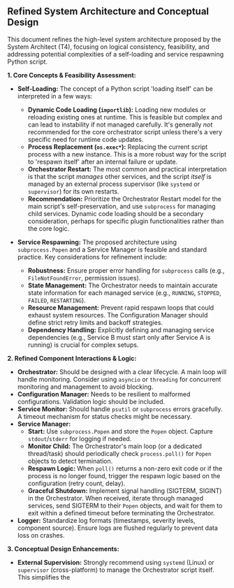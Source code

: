 ## Refined System Architecture and Conceptual Design

This document refines the high-level system architecture proposed by the System Architect (T4), focusing on logical consistency, feasibility, and addressing potential complexities of a self-loading and service respawning Python script.

**1. Core Concepts & Feasibility Assessment:**

*   **Self-Loading:** The concept of a Python script 'loading itself' can be interpreted in a few ways:
    *   **Dynamic Code Loading (`importlib`):** Loading new modules or reloading existing ones at runtime. This is feasible but complex and can lead to instability if not managed carefully. It's generally *not* recommended for the core orchestrator script unless there's a very specific need for runtime code updates.
    *   **Process Replacement (`os.exec*`):** Replacing the current script process with a new instance. This is a more robust way for the script to 'respawn itself' after an internal failure or update.
    *   **Orchestrator Restart:** The most common and practical interpretation is that the script *manages* other services, and the script *itself* is managed by an external process supervisor (like `systemd` or `supervisor`) for its own restarts.
    *   **Recommendation:** Prioritize the Orchestrator Restart model for the main script's self-preservation, and use `subprocess` for managing child services. Dynamic code loading should be a secondary consideration, perhaps for specific plugin functionalities rather than the core logic.

*   **Service Respawning:** The proposed architecture using `subprocess.Popen` and a Service Manager is feasible and standard practice. Key considerations for refinement include:
    *   **Robustness:** Ensure proper error handling for `subprocess` calls (e.g., `FileNotFoundError`, permission issues).
    *   **State Management:** The Orchestrator needs to maintain accurate state information for each managed service (e.g., `RUNNING`, `STOPPED`, `FAILED`, `RESTARTING`).
    *   **Resource Management:** Prevent rapid respawn loops that could exhaust system resources. The Configuration Manager should define strict retry limits and backoff strategies.
    *   **Dependency Handling:** Explicitly defining and managing service dependencies (e.g., Service B must start only after Service A is running) is crucial for complex setups.

**2. Refined Component Interactions & Logic:**

*   **Orchestrator:** Should be designed with a clear lifecycle. A main loop will handle monitoring. Consider using `asyncio` or `threading` for concurrent monitoring and management to avoid blocking.
*   **Configuration Manager:** Needs to be resilient to malformed configurations. Validation logic should be included.
*   **Service Monitor:** Should handle `psutil` or `subprocess` errors gracefully. A timeout mechanism for status checks might be necessary.
*   **Service Manager:**
    *   **Start:** Use `subprocess.Popen` and store the `Popen` object. Capture `stdout`/`stderr` for logging if needed.
    *   **Monitor Child:** The Orchestrator's main loop (or a dedicated thread/task) should periodically check `process.poll()` for `Popen` objects to detect termination.
    *   **Respawn Logic:** When `poll()` returns a non-zero exit code or if the process is no longer found, trigger the respawn logic based on the configuration (retry count, delay).
    *   **Graceful Shutdown:** Implement signal handling (SIGTERM, SIGINT) in the Orchestrator. When received, iterate through managed services, send SIGTERM to their `Popen` objects, and wait for them to exit within a defined timeout before terminating the Orchestrator.
*   **Logger:** Standardize log formats (timestamps, severity levels, component source). Ensure logs are flushed regularly to prevent data loss on crashes.

**3. Conceptual Design Enhancements:**

*   **External Supervision:** Strongly recommend using `systemd` (Linux) or `supervisor` (cross-platform) to manage the Orchestrator script itself. This simplifies the